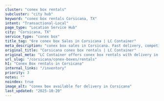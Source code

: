 ```yaml
---
cluster: "conex box rentals"
subcluster: "city hub"
keyword: "conex box rentals Corsicana, TX"
intent: "Transactional-Local"
page_type: "Location Service Hub"
city: "Corsicana, TX"
service_type: "conex box"
title_tag: "6re conex box Sales in Corsicana | LC Container"
meta_description: "conex box sales in Corsicana. Fast delivery, competitive pricing. Serving conex boxes area. Quote ID: P5N. Call (214) 524-4168 for your free quote today."
original_title: "Corsicana conex box rentals | LC Container"
original_meta: "LC Container offers conex box rentals with delivery in Corsicana, TX. Local. Fast quotes. Since 2003."
url_slug: "/corsicana/conex-boxes/rentals"
h1: "Conex Box rentals in Corsicana"
internal_links: "/inventory"
priority: 3
notes: ""
noindex: true
image_alt: "conex box available for delivery in Corsicana"
last_updated: "2025-10-20"
---
```


<!-- TODO: Add unique city/inventory copy, images, and internal links here. -->
